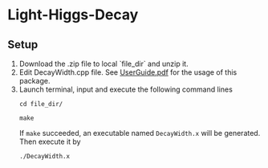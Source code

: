 # Light-Higgs-Decay

<h2>Setup</h2>
<ol>
  <li>Download the .zip file to local `file_dir` and unzip it.
  <li>Edit DecayWidth.cpp file. See <a href="https://github.com/shuailongli/Light-Higgs-Decay/blob/main/UserGuide.pdf">UserGuide.pdf</a> for the usage of this package.
  <li>Launch terminal, input and execute the following command lines

```
cd file_dir/
```
```
make
```
If `make` succeeded, an executable named `DecayWidth.x` will be generated. Then execute it by
```
./DecayWidth.x
```
